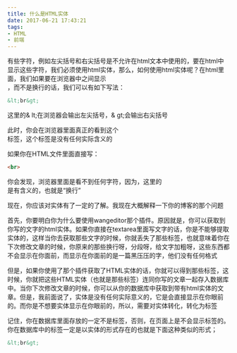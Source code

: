 ```yaml
---
title: 什么是HTML实体
date: 2017-06-21 17:43:21
tags:
- HTML
- 前端
---
```


有些字符，例如左尖括号和右尖括号是不允许在html文本中使用的，要在html中显示这些字符，我们必须使用html实体，那么，如何使用html实体呢？在html里面，我们如果要在浏览器中之间显示<br>，而不是换行的话，我们可以有如下写法：

```html
&lt;br&gt;
```

这里的& lt;在浏览器会输出左尖括号，& gt;会输出右尖括号

此时，你会在浏览器里面真正的看到这个<br>标签，这个标签是没有任何实际含义的

如果你在HTML文件里面直接写：

```html
<br>
```

你会发现，浏览器里面是看不到任何字符，因为，这里的<br>是有含义的，也就是“换行”

现在，你应该对实体有了一定的了解。我现在大概解释一下你的博客的那个问题

首先，你要明白你为什么要使用wangeditor那个插件。原因就是，你可以获取到你写的文字的html实体。如果你直接在textarea里面写文字的话，你是不能够提取实体的，这样当你去获取那些文字的时候，你就丢失了那些标签，也就意味着你在下次修改文章的时候，你原来的那些换行呀，分段呀，给文字加粗呀，这些东西都不会显示在你面前，而显示在你面前的是一篇黑压压的字，他们没有任何格式

但是，如果你使用了那个插件获取了HTML实体的话，你就可以得到那些标签，这时候，你就把这些HTML实体（也就是那些标签）连同你写的文章一起存入数据库中。当你下次修改文章的时候，你可以从你的数据库中获取到带有html实体的文章。但是，我前面说了，实体是没有任何实际意义的，它是会直接显示在你眼前的。而你是不想要实体显示在你眼前的，所以，需要对实体转化，转化为标签

记住，你在数据库里面存放的一定不是标签，否则，在页面上是不会显示标签的。你在数据库中的标签一定是以实体的形式存在的也就是下面这种类似的形式；

```html
&lt;br&gt;
```

